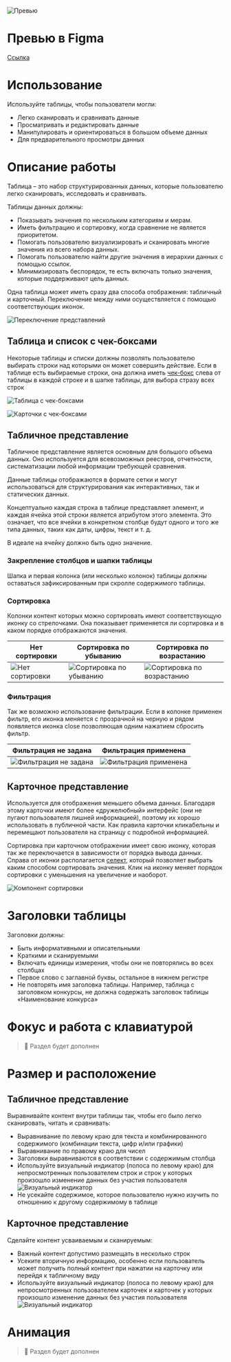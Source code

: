 ![Превью](assets/docs/elements/table/img/preview.png)

# Превью в Figma

[Ссылка](https://www.figma.com/file/JRV5n4jR2VxeM59A3BZPZl/%F0%9F%A4%96-MYRTA-UI-Kit-%7C-%D0%9C%D0%A4%D0%93%D0%9F?type=design&node-id=17489%3A12439&mode=design&t=fZZdV3EbMxHI8nNW-1)

# Использование

Используйте таблицы, чтобы пользователи могли:

- Легко сканировать и сравнивать данные
- Просматривать и редактировать данные
- Манипулировать и ориентироваться в большом объеме данных
- Для предварительного просмотры данных

# Описание работы

Таблица – это набор структурированных данных, которые пользователю легко сканировать, исследовать и сравнивать.

Таблицы данных должны:

- Показывать значения по нескольким категориям и мерам.
- Иметь фильтрацию и сортировку, когда сравнение не является приоритетом.
- Помогать пользователю визуализировать и сканировать многие значения из всего набора данных.
- Помогать пользователю найти другие значения в иерархии данных с помощью ссылок.
- Минимизировать беспорядок, те есть включать только значения, которые поддерживают цель данных.

Одна таблица может иметь сразу два способа отображения: табличный и карточный. Переключение между ними осуществляется с помощью соответствующих иконок.

![Переключение представлений](assets/docs/elements/table/img/switch.png)

## Таблица и список с чек-боксами

Некоторые таблицы и списки должны позволять пользователю выбирать строки над которыми он может совершить действие. Если в таблице есть выбираемые строки, она должна иметь [чек-бокс]() слева от таблицы в каждой строке и в шапке таблицы, для выбора стразу всех строк

![Таблица с чек-боксами](assets/docs/elements/table/img/default-table.png)

![Карточки с чек-боксами](assets/docs/elements/table/img/default-cards.png)

## Табличное представление

Табличное представление является основным для большого объема данных. Оно используется для всевозможных реестров, отчетности, систематизации любой информации требующей сравнения. 

Данные таблицы отображаются в формате сетки и могут использоваться для структурирования как интерактивных, так и статических данных.

Концептуально каждая строка в таблице представляет элемент, и каждая ячейка этой строки является атрибутом этого элемента. Это означает, что все ячейки в конкретном столбце будут одного и того же типа данных, таких как даты, цифры, текст и т. д.

В идеале на ячейку должно быть одно значение.

### Закрепление столбцов и шапки таблицы

Шапка и первая колонка (или несколько колонок) таблицы должны оставаться зафиксированным при скролле содержимого таблицы.

### Сортировка

Колонки контент которых можно сортировать имеют соответствующую иконку со стрелочками. Она показывает применяется ли сортировка и в каком порядке отображаются значения.

| Нет сортировки | Сортировка по убыванию | Сортировка по возрастанию |
| --- | --- | --- |
| ![Нет сортировки](assets/docs/elements/table/img/sort-no-sort.png) | ![Сортировка по убыванию](assets/docs/elements/table/img/sort-descending.png) | ![Сортировка по возрастанию](assets/docs/elements/table/img/sort-ascending.png) |


### Фильтрация

Так же возможно использование фильтрации. Если в колонке применен фильтр, его иконка меняется с прозрачной на черную и рядом появляется иконка close позволяющая одним нажатием сбросить фильтр.

| Фильтрация не задана | Фильтрация применена | 
| --- | --- |
| ![Фильтрация не задана](assets/docs/elements/table/img/filter-inactive.png) | ![Фильтрация применена](assets/docs/elements/table/img/filter-active.png) |


## Карточное представление

Используется для отображения меньшего объема данных. Благодаря этому карточки имеют более «дружелюбный» интерфейс (они не пугают пользователя лишней информацией), поэтому их хорошо использовать в публичной части. Как правила карточки кликабельны и перемещают пользователя на страницу с подробной информацией. 

Сортировка при карточном отображении имеет свою иконку, которая так же переключается в зависимости от порядка вывода данных. Справа от иконки располагается [селект](), который позволяет выбрать каким способом сортировать значения. Клик на иконку меняет порядок сортировки с уменьшения на увеличение и наоборот.

![Компонент сортировки](assets/docs/elements/table/img/sort-cards.png)


# Заголовки таблицы

Заголовки должны:

- Быть информативными и описательными
- Краткими и сканируемыми
- Включать единицы измерения, чтобы они не повторялись во всех столбцах
- Первое слово с заглавной буквы, остальное в нижнем регистре
- Не повторять имя заголовка таблицы. Например, таблица с заголовком конкурсы, не должна содержать заголовок таблицы «Наименование конкурса»

# Фокус и работа с клавиатурой

> 📢 Раздел будет дополнен

# Размер и расположение

## Табличное представление

Выравнивайте контент внутри таблицы так, чтобы его было легко сканировать, читать и сравнивать:

- Выравнивание по левому краю для текста и комбинированного содержимого (комбинации текста, цифр и/или графики)
- Выравнивание по правому краю для чисел
- Заголовки выравниваются в соответствии с содержимым столбца
- Используйте визуальный индикатор (полоса по левому краю) для непросмотренных пользователем строк и строк у которых произошло изменение данных без участия пользователя
    ![Визуальный индикатор](assets/docs/elements/table/img/indicator-table.png)
- Не усекайте содержимое, которое пользователю нужно изучить по отношению к другому содержимому в таблице

## Карточное представление

Сделайте контент усваиваемым и сканируемым:

- Важный контент допустимо размещать в несколько строк
- Усеките вторичную информацию, особенно если пользователь может получить полный контент при нажатии на карточку или перейдя к табличному виду
- Используйте визуальный индикатор (полоса по левому краю) для непросмотренных пользователем карточек и карточек у которых произошло изменение данных без участия пользователя
    ![Визуальный индикатор](assets/docs/elements/table/img/indicator-card.png)

# Анимация

> 📢 Раздел будет дополнен